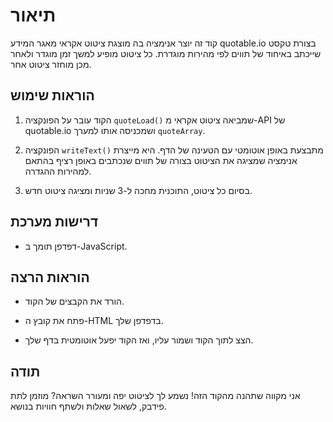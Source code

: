 # תיאור

קוד זה יוצר אנימציה בה מוצגת ציטוט אקראי מאגר המידע quotable.io בצורת טקסט שייכתב באיחוד של תווים לפי מהירות מוגדרת. כל ציטוט מופיע למשך זמן מוגדר ולאחר מכן מוחזר ציטוט אחר.

## הוראות שימוש

1. הקוד עובר על הפונקציה `quoteLoad()` שמביאה ציטוט אקראי מ-API של quotable.io ושמכניסה אותו למערך `quoteArray`.

2. הפונקציה `writeText()` מתבצעת באופן אוטומטי עם הטעינה של הדף. היא מייצרת אנימציה שמציגה את הציטוט בצורה של תווים שנכתבים באופן רציף בהתאם למהירות ההגדרה.

3. בסיום כל ציטוט, התוכנית מחכה ל-3 שניות ומציגה ציטוט חדש.

## דרישות מערכת

- דפדפן תומך ב-JavaScript.

## הוראות הרצה

- הורד את הקבצים של הקוד.

- פתח את קובץ ה-HTML בדפדפן שלך.

- הצצ לתוך הקוד ושמור עליו, ואז הקוד יפעל אוטומטית בדף שלך.

## תודה

אני מקווה שתהנה מהקוד הזה! נשמע לך לציטוט יפה ומעורר השראה? מוזמן לתת פידבק, לשאול שאלות ולשתף חוויות בנושא.
